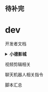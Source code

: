 



## 待补完　











# dev

开发者文档

<details>
  <summary><b>小德影城</b></summary>
    <blockquote>
      <h6>异常打分处理：</h6>
        <b>- 目前使用的方案：</b>修改前端的评分计算方法：剔除异常值。异常值outlier：一组测定值中与平均值的偏差超过两倍标准差的测定值。与平均值的偏差超过三倍标准差的测定值，称为高度异常的异常值。<br/>
        标准差：离均差平方的算术平均数（即：方差）的算术平方根。<br/>
        计算1次后，剔除高度异常的异常值，再次计算平均数，确定为最终评分。<br/>
        <b>- 未来可能会使用的方案：</b><br/>
      　计算用户的可信度，综合可信度计算加权评分。需要修改后端和数据库，所以可能要花比较长的时间。<br/>
      　参考的文档：EM算法：https://www.zhihu.com/question/54929748/answer/141779121
      　<blockquote>每个账号有一个恶意用户似然值，用来描述它属于恶意用户的概率，数值是概率的对数值。对每个作品的打分数据进行聚类，聚成若干个类型，对其中每个类型按照：聚类的特征（期望是否严重偏向于1或者5，方差大小），其中所有用户的恶意用户似然值的和等来判断这个分类是刷分的概率。再根据每个用户的所有打分中，属于的每个分类的刷分概率，重新计算恶意用户概率，反复迭代就可以得到比较准确的恶意用户似然值和分类的刷分概率。最后计算平均值的时候按该打分属于恶意刷分的概率加权。</blockquote>
    <br/>
    </blockquote>
</details>



视频剪辑相关



聊天机器人相关指令

脚本汇总



